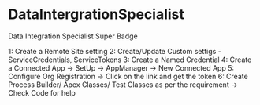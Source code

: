 # DataIntergrationSpecialist
Data Integration Specialist Super Badge

1: Create a Remote Site setting 
2: Create/Update Custom settigs - ServiceCredentials, ServiceTokens
3: Create a Named Credential 
4: Create a Connected App -> SetUp -> AppManager -> New Connected App
5: Configure Org Registration -> Click on the link and get the token
6: Create Process Builder/ Apex Classes/ Test Classes as per the requirement -> Check Code for help
